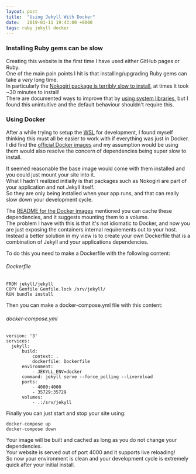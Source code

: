 ```yaml
---
layout: post
title:  "Using Jekyll With Docker"
date:   2019-01-11 19:43:00 +0000
tags: ruby jekyll docker
---
```


<h3>Installing Ruby gems can be slow</h3>
<p>Creating this website is the first time I have used either GitHub pages or Ruby.<br />
One of the main pain points I hit is that installing/upgrading Ruby gems can take a <em>very</em> long time.<br />
In particularly the <a href="https://www.google.ie/search?q=nokogiri+install+slow">Nokogiri package is terribly slow to install</a>, at times it took ~30 minutes to install!<br />
There are documented ways to improve that by <a href="https://stackoverflow.com/questions/29782968/how-to-gem-install-nokogiri-use-system-libraries-via-gemfile">using system libraries</a>, but I found this unintuitive and the default behaviour shouldn't require this.</p>

<h3>Using Docker</h3>
<p>After a while trying to setup the <a href="https://docs.microsoft.com/en-us/windows/wsl/about">WSL</a> for development, I found myself thinking this must all be easier to work with if everything was just in Docker.<br />
I did find the <a href="https://hub.docker.com/r/jekyll/jekyll">official Docker images</a> and my assumption would be using them would also resolve the concern of dependencies being super slow to install.<br />

<p>It seemed reasonable the base image would come with them installed and you could just mount your site into it.<br />
What I hadn't realized initially is that packages such as Nokogiri are part of your application and not Jekyll itself.<br />
So they are only being installed when your app runs, and that can really slow down your development cycle.<br />
</p>

<!--read_more-->

<p>The <a href="https://github.com/envygeeks/jekyll-docker/blob/master/README.md">README for the Docker images</a> mentioned you can cache these dependencies, and it suggests mounting them to a volume.<br />
The problem I have with this is that it's not idiomatic to Docker, and now you are just exposing the containers internal requirements out to your host.<br />
Instead a better solution in my view is to create your own Dockerfile that is a combination of Jekyll and your applications dependencies.</p>

<p>
  To do this you need to make a Dockerfile with the following content:<br />
  <section class="code-block">
    <h6>Dockerfile</h6>
    <code>FROM jekyll/jekyll
COPY Gemfile Gemfile.lock /srv/jekyll/
RUN bundle install</code>
  </section>
</p>

<p>
  Then you can make a docker-compose.yml file with this content:<br />
  <section class="code-block">
    <h6>docker-compose.yml</h6>
    <code>version: '3'
services:
  jekyll:
      build:
          context: .
          dockerfile: Dockerfile
      environment:
          - JEKYLL_ENV=docker
      command: jekyll serve --force_polling --livereload 
      ports:
          - 4000:4000
          - 35729:35729
      volumes:
          - .:/srv/jekyll</code>
    </section>
</p>

<p>
  Finally you can just start and stop your site using:<br />
  <section class="code-block">
    <code>docker-compose up
docker-compose down</code>
  </section>
</p>

<p>Your image will be built and cached as long as you do not change your dependencies.<br />
Your website is served out of port 4000 and it supports live reloading!<br />
So now your environment is clean and your development cycle is extremely quick after your initial install.</p>